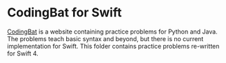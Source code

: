 # CodingBat for Swift

[CodingBat](http://codingbat.com/about.html) is a website containing practice problems for Python and Java. The problems teach basic syntax and beyond, but there is no current implementation for Swift. This folder contains practice problems re-written for Swift 4.

